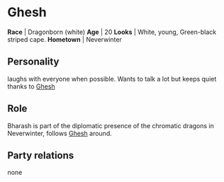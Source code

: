 # Ghesh
**Race** | Dragonborn (white)
**Age** | 20
**Looks** | White, young, Green-black striped cape.
**Hometown** | Neverwinter

## Personality
laughs with everyone when possible. Wants to talk a lot but keeps quiet thanks to [Ghesh](Ghesh.md)

## Role
Bharash is part of the diplomatic presence of the chromatic dragons in Neverwinter, follows [Ghesh](Ghesh.md) around.

## Party relations
none

